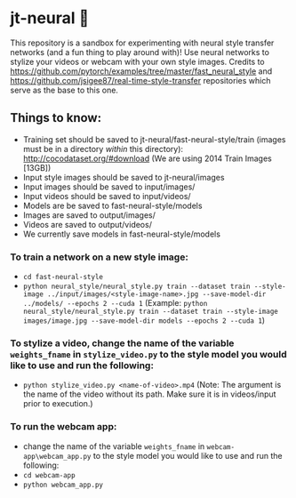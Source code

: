 # jt-neural :rocket:

This repository is a sandbox for experimenting with neural style transfer networks (and a fun thing to play around with)! Use neural networks to stylize your videos or webcam with your own style images. Credits to https://github.com/pytorch/examples/tree/master/fast_neural_style and https://github.com/jsigee87/real-time-style-transfer repositories which serve as the base to this one.

## Things to know:
* Training set should be saved to jt-neural/fast-neural-style/train (images must be in a directory *within* this directory): http://cocodataset.org/#download (We are using 2014 Train Images [13GB])
* Input style images should be saved to jt-neural/images
* Input images should be saved to input/images/
* Input videos should be saved to input/videos/
* Models are be saved to fast-neural-style/models
* Images are saved to output/images/
* Videos are saved to output/videos/
* We currently save models in fast-neural-style/models

### To train a network on a new style image:
* `cd fast-neural-style`
* `python neural_style/neural_style.py train --dataset train --style-image ../input/images/<style-image-name>.jpg --save-model-dir ../models/ --epochs 2 --cuda 1` (Example: `python neural_style/neural_style.py train --dataset train --style-image images/image.jpg --save-model-dir models --epochs 2 --cuda 1`)

### To stylize a video, change the name of the variable `weights_fname` in `stylize_video.py` to the style model you would like to use and run the following:
* `python stylize_video.py <name-of-video>.mp4` (Note: The argument is the name of the video without its path. Make sure it is in videos/input prior to execution.)

### To run the webcam app: 
* change the name of the variable `weights_fname` in `webcam-app\webcam_app.py` to the style model you would like to use and run the following:
* `cd webcam-app`
* `python webcam_app.py`
